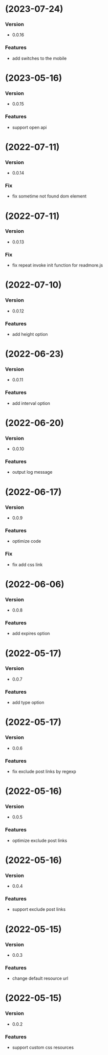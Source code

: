 # (2023-07-24)

### Version

- 0.0.16

### Features

- add switches to the mobile

# (2023-05-16)

### Version

- 0.0.15

### Features

- support open api

# (2022-07-11)

### Version

- 0.0.14

### Fix

- fix sometime not found dom element

# (2022-07-11)

### Version

- 0.0.13

### Fix

- fix repeat invoke init function for readmore.js

# (2022-07-10)

### Version

- 0.0.12

### Features

- add height option

# (2022-06-23)

### Version

- 0.0.11

### Features

- add interval option

# (2022-06-20)

### Version

- 0.0.10

### Features

- output log message

# (2022-06-17)

### Version

- 0.0.9

### Features

- optimize code

### Fix

- fix add css link

# (2022-06-06)

### Version

- 0.0.8

### Features

- add expires option

# (2022-05-17)

### Version

- 0.0.7

### Features

- add type option

# (2022-05-17)

### Version

- 0.0.6

### Features

- fix exclude post links by regexp

# (2022-05-16)

### Version

- 0.0.5

### Features

- optimize exclude post links

# (2022-05-16)

### Version

- 0.0.4

### Features

- support exclude post links

# (2022-05-15)

### Version

- 0.0.3

### Features

- change default resource url

# (2022-05-15)

### Version

- 0.0.2

### Features

- support custom css resources